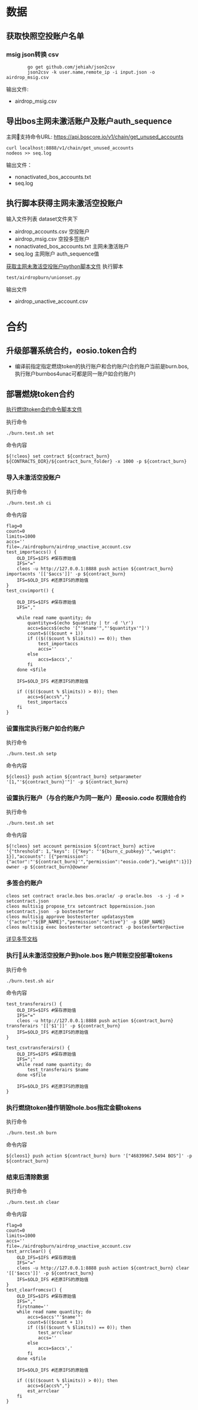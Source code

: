 # 数据
## 获取快照空投账户名单

### msig json转换 csv
  
```
        go get github.com/jehiah/json2csv 
        json2csv -k user.name,remote_ip -i input.json -o airdrop_msig.csv 
```    

输出文件:
* airdrop_msig.csv

## 导出bos主网未激活账户及账户auth_sequence
主网支持命令URL: https://api.boscore.io/v1/chain/get_unused_accounts 
```
curl localhost:8888/v1/chain/get_unused_accounts 
nodeos >> seq.log
```

输出文件：
* nonactivated_bos_accounts.txt 
* seq.log

## 执行脚本获得主网未激活空投账户

输入文件列表 dataset文件夹下
* airdrop_accounts.csv    空投账户         
* airdrop_msig.csv        空投多签账户
* nonactivated_bos_accounts.txt       主网未激活账户
* seq.log                 主网账户  auth_sequence值

[获取主网未激活空投账户python脚本文件](https://github.com/vlbos/bos.oracle-test/blob/master/oracle.testenv/test/airdropburn/unionset.py)
执行脚本
```
test/airdropburn/unionset.py
```
输出文件
* airdrop_unactive_account.csv
  
# 合约
## 升级部署系统合约，eosio.token合约
* 编译前指定指定燃烧token的执行账户和合约账户(合约账户当前是burn.bos,执行账户burnbos4unac可都是同一账户如合约账户)
## 部署燃烧token合约
[执行燃烧token合约命令脚本文件](https://github.com/vlbos/bos.oracle-test/blob/master/oracle.testenv/test/burn_test.sh)

执行命令
```
./burn.test.sh set
```

命令内容

```
${!cleos} set contract ${contract_burn} ${CONTRACTS_DIR}/${contract_burn_folder} -x 1000 -p ${contract_burn}
```

### 导入未激活空投账户

执行命令
```
./burn.test.sh ci
```

命令内容
```
flag=0
count=0
limits=1000
accs=''
file=./airdropburn/airdrop_unactive_account.csv
test_importaccs() {
    OLD_IFS=$IFS #保存原始值
    IFS="="
    cleos -u http://127.0.0.1:8888 push action ${contract_burn} importacnts '[['$accs']]' -p ${contract_burn}
    IFS=$OLD_IFS #还原IFS的原始值
}
test_csvimport() {
   
    OLD_IFS=$IFS #保存原始值
    IFS=","

    while read name quantity; do
        quantityx=$(echo $quantity | tr -d '\r')
        accs=$accs$(echo '["'$name'","'$quantityx'"]')
        count=$(($count + 1))
        if (($(($count % $limits)) == 0)); then
            test_importaccs
            accs=''
        else
            accs=$accs','
        fi
    done <$file

    IFS=$OLD_IFS #还原IFS的原始值

    if (($(($count % $limits)) > 0)); then
        accs=${accs%","}
        test_importaccs
    fi
}

```

### 设置指定执行账户如合约账户

执行命令
```
./burn.test.sh setp
```

命令内容
```
${cleos1} push action ${contract_burn} setparameter '[1,"'${contract_burn}'"]' -p ${contract_burn}
```

### 设置执行账户（与合约账户为同一账户）是eosio.code 权限给合约
执行命令
```
./burn.test.sh set
```

命令内容
```
${!cleos} set account permission ${contract_burn} active '{"threshold": 1,"keys": [{"key": "'${burn_c_pubkey}'","weight": 1}],"accounts": [{"permission":{"actor":"'${contract_burn}'","permission":"eosio.code"},"weight":1}]}' owner -p ${contract_burn}@owner
```

### 多签合约账户

```
cleos set contract oracle.bos bos.oracle/ -p oracle.bos  -s -j -d > setcontract.json
cleos multisig propose_trx setcontract bppermission.json  setcontract.json  -p bostesterter
cleos multisig approve bostesterter updatasystem '{"actor":"${BP_NAME}","permission":"active"}' -p ${BP_NAME}
cleos multisig exec bostesterter setcontract -p bostesterter@active
```
[详见多签文档](https://github.com/boscore/Documentation/blob/master/Oracle/BOS_Oracle_Deployment.md#22-create-msig)
### 执行从未激活空投账户到hole.bos 账户转账空投部署tokens
执行命令
```
./burn.test.sh air
```

命令内容
```
test_transferairs() {
    OLD_IFS=$IFS #保存原始值
    IFS="="
    cleos -u http://127.0.0.1:8888 push action ${contract_burn} transferairs '[['$1']]' -p ${contract_burn}
    IFS=$OLD_IFS #还原IFS的原始值
}

test_csvtransferairs() {
    OLD_IFS=$IFS #保存原始值
    IFS=";"
    while read name quantity; do
        test_transferairs $name
    done <$file

    IFS=$OLD_IFS #还原IFS的原始值
}
```

### 执行燃烧token操作销毁hole.bos指定金额tokens
执行命令
```
./burn.test.sh burn
```

命令内容
```
${cleos1} push action ${contract_burn} burn '["46839967.5494 BOS"]' -p ${contract_burn}
```

### 结束后清除数据

执行命令
```
./burn.test.sh clear
```

命令内容
```
flag=0
count=0
limits=1000
accs=''
file=./airdropburn/airdrop_unactive_account.csv
test_arrclear() {
    OLD_IFS=$IFS #保存原始值
    IFS="="
    cleos -u http://127.0.0.1:8888 push action ${contract_burn} clear '[['$accs']]' -p ${contract_burn}
    IFS=$OLD_IFS #还原IFS的原始值
}
test_clearfromcsv() {
    OLD_IFS=$IFS #保存原始值
    IFS=","
    firstname=''
    while read name quantity; do
        accs=$accs'"'$name'"'
        count=$(($count + 1))
        if (($(($count % $limits)) == 0)); then
            test_arrclear
            accs=''
        else
            accs=$accs','
        fi
    done <$file

    IFS=$OLD_IFS #还原IFS的原始值

    if (($(($count % $limits)) > 0)); then
        accs=${accs%","}
        est_arrclear
    fi
}
```